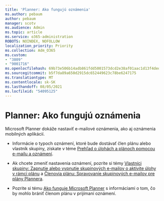 ```yaml
---
title: 'Planner: Ako fungujú oznámenia'
ms.author: pebaum
author: pebaum
manager: scotv
ms.audience: Admin
ms.topic: article
ms.service: o365-administration
ROBOTS: NOINDEX, NOFOLLOW
localization_priority: Priority
ms.collection: Adm_O365
ms.custom:
- "3809"
- "9001716"
ms.openlocfilehash: 69b73e506b14adb861fdd5001573dcd2e38af01aac1d13f4dedc60ab712a22e4
ms.sourcegitcommit: b5f7da89a650d2915dc652449623c78be6247175
ms.translationtype: MT
ms.contentlocale: sk-SK
ms.lasthandoff: 08/05/2021
ms.locfileid: "54095125"
---
```

# <a name="planner-how-notifications-work"></a>Planner: Ako fungujú oznámenia

Microsoft Planner dokáže nastaviť e-mailové oznámenia, ako aj oznámenia mobilných aplikácií.

- Informácie o typoch oznámení, ktoré bude dostávať člen plánu alebo vlastník skupiny, získate v téme [Prehľad o úlohách a plánoch pomocou e-mailu a oznámení](https://support.office.com/article/Stay-on-top-of-tasks-and-plans-with-email-and-notifications-cce223d6-b0ae-43cf-a080-266e2414a859).

- Ak chcete zmeniť nastavenia oznámení, pozrite si témy [Vlastníci skupiny: Zapnutie alebo vypnutie skupinových e-mailov o aktivite úlohy v rámci plánu](https://support.office.com/article/group-owners-turn-group-emails-about-task-activity-on-or-off-for-a-plan-f1b0d681-2aa6-4ce5-9703-4614607d4cd0) a [Členovia plánu: Spravovanie skupinových e-mailov pre plány Plannera](https://support.office.com/article/plan-members-manage-group-emails-for-your-planner-plans-46f989a0-a34d-4db9-993b-dd596af7a5d2).

- Pozrite si tému [Ako funguje Microsoft Planner](https://techcommunity.microsoft.com/t5/planner-blog/how-microsoft-planner-works/ba-p/1214736#M703) s informáciami o tom, čo by mohlo brániť členom plánu v prijímaní oznámení.
